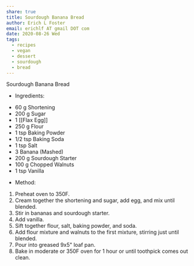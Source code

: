 ```yaml
---
share: true
title: Sourdough Banana Bread
author: Erich L Foster
email: erichlf AT gmail DOT com
date: 2020-08-26 Wed
tags:
  - recipes
  - vegan
  - dessert
  - sourdough
  - bread
---
```

Sourdough Banana Bread
* Ingredients:
- 60 g Shortening
- 200 g Sugar
- 1 [[Flax Egg]]
- 250 g Flour
- 1 tsp Baking Powder
- 1/2 tsp Baking Soda
- 1 tsp Salt
- 3 Banana (Mashed)
- 200 g Sourdough Starter
- 100 g Chopped Walnuts
- 1 tsp Vanilla

* Method:
1. Preheat oven to 350F.
2. Cream together the shortening and sugar, add egg, and mix until blended.
3. Stir in bananas and sourdough starter.
4. Add vanilla.
5. Sift together flour, salt, baking powder, and soda.
6. Add flour mixture and walnuts to the first mixture, stirring just until blended.
7. Pour into greased 9x5" loaf pan.
8. Bake in moderate or 350F oven for 1 hour or until toothpick comes out clean.